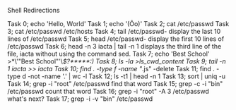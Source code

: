 Shell Redirections

Task 0; echo 'Hello, World'
Task 1; echo '(Ôo)'
Task 2; cat /etc/passwd
Task 3; cat /etc/passwd /etc/hosts
Task 4; tail /etc/passwd- display the last 10 lines of /etc/passwd
Task 5; head /etc/passwd- display the first 10 lines of /etc/passwd
Task 6; head -n 3 iacta | tail -n 1 displays the third line of the file, iacta without using the command sed.
Task 7; echo 'Best School' >\*\\'"Best School"\'\\*$\?\*\*\*\*\*:)
Task 8; ls -la >ls_cwd_content
Task 9; tail -n 1 iacta >> iacta
Task 10; find . -type f -name "*.js" -delete
Task 11; find . -type d -not -name '.' | wc -l
Task 12; ls -t1 | head -n 1
Task 13; sort | uniq -u
Task 14; grep -i "root" /etc/passwd find that word
Task 15; grep -c -i "bin" /etc/passwd count that word
Task 16; grep -i "root" -A 3 /etc/passwd what's next?
Task 17; grep -i -v "bin" /etc/passwd 
